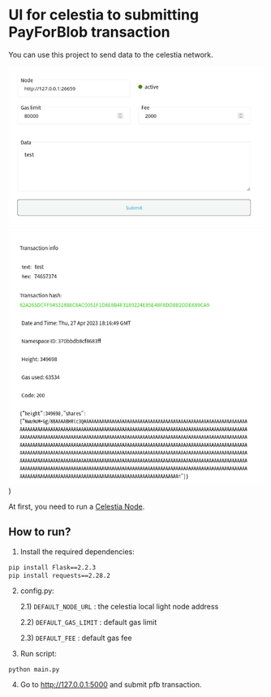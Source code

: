 # UI for celestia to submitting PayForBlob transaction

You can use this project to send data to the celestia network.

![submit](Screenshot_20230427_181856.png)
![get shares](Screenshot_20230427_181732.png))

At first, you need to run a [Celestia Node](https://docs.celestia.org/nodes/light-node/).

## How to run?

1) Install the required dependencies:
   
```
pip install Flask==2.2.3
pip install requests==2.28.2

```
2) config.py:

    2.1)  ```DEFAULT_NODE_URL``` : the celestia local light node address

    2.2)  ```DEFAULT_GAS_LIMIT``` : default gas limit

    2.3)  ```DEFAULT_FEE``` : default gas fee

3) Run script:
```
python main.py
```

4) Go to http://127.0.0.1:5000 and submit pfb transaction.
